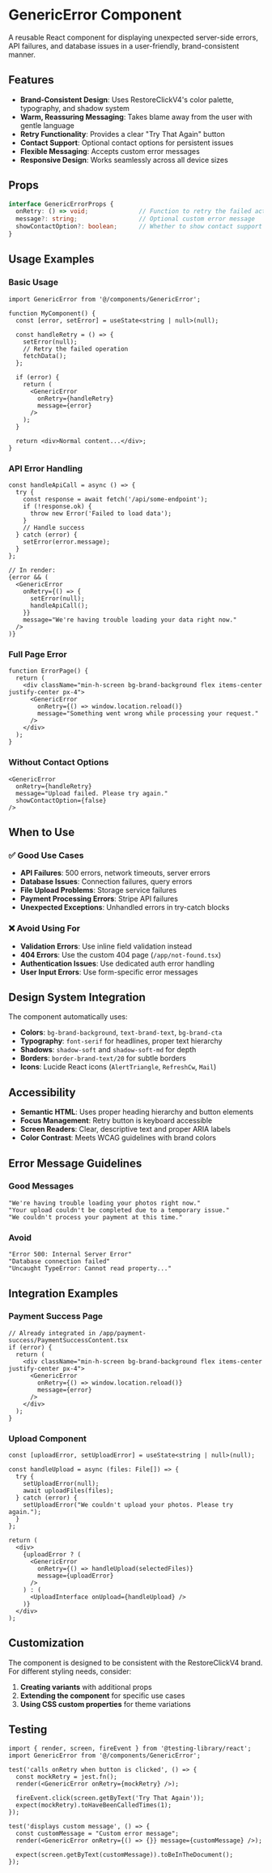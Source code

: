 # GenericError Component

A reusable React component for displaying unexpected server-side errors, API failures, and database issues in a user-friendly, brand-consistent manner.

## Features

- **Brand-Consistent Design**: Uses RestoreClickV4's color palette, typography, and shadow system
- **Warm, Reassuring Messaging**: Takes blame away from the user with gentle language
- **Retry Functionality**: Provides a clear "Try That Again" button
- **Contact Support**: Optional contact options for persistent issues
- **Flexible Messaging**: Accepts custom error messages
- **Responsive Design**: Works seamlessly across all device sizes

## Props

```typescript
interface GenericErrorProps {
  onRetry: () => void;              // Function to retry the failed action
  message?: string;                 // Optional custom error message
  showContactOption?: boolean;      // Whether to show contact support (default: true)
}
```

## Usage Examples

### Basic Usage
```tsx
import GenericError from '@/components/GenericError';

function MyComponent() {
  const [error, setError] = useState<string | null>(null);

  const handleRetry = () => {
    setError(null);
    // Retry the failed operation
    fetchData();
  };

  if (error) {
    return (
      <GenericError
        onRetry={handleRetry}
        message={error}
      />
    );
  }

  return <div>Normal content...</div>;
}
```

### API Error Handling
```tsx
const handleApiCall = async () => {
  try {
    const response = await fetch('/api/some-endpoint');
    if (!response.ok) {
      throw new Error('Failed to load data');
    }
    // Handle success
  } catch (error) {
    setError(error.message);
  }
};

// In render:
{error && (
  <GenericError
    onRetry={() => {
      setError(null);
      handleApiCall();
    }}
    message="We're having trouble loading your data right now."
  />
)}
```

### Full Page Error
```tsx
function ErrorPage() {
  return (
    <div className="min-h-screen bg-brand-background flex items-center justify-center px-4">
      <GenericError
        onRetry={() => window.location.reload()}
        message="Something went wrong while processing your request."
      />
    </div>
  );
}
```

### Without Contact Options
```tsx
<GenericError
  onRetry={handleRetry}
  message="Upload failed. Please try again."
  showContactOption={false}
/>
```

## When to Use

### ✅ Good Use Cases
- **API Failures**: 500 errors, network timeouts, server errors
- **Database Issues**: Connection failures, query errors
- **File Upload Problems**: Storage service failures
- **Payment Processing Errors**: Stripe API failures
- **Unexpected Exceptions**: Unhandled errors in try-catch blocks

### ❌ Avoid Using For
- **Validation Errors**: Use inline field validation instead
- **404 Errors**: Use the custom 404 page (`/app/not-found.tsx`)
- **Authentication Issues**: Use dedicated auth error handling
- **User Input Errors**: Use form-specific error messages

## Design System Integration

The component automatically uses:
- **Colors**: `bg-brand-background`, `text-brand-text`, `bg-brand-cta`
- **Typography**: `font-serif` for headlines, proper text hierarchy
- **Shadows**: `shadow-soft` and `shadow-soft-md` for depth
- **Borders**: `border-brand-text/20` for subtle borders
- **Icons**: Lucide React icons (`AlertTriangle`, `RefreshCw`, `Mail`)

## Accessibility

- **Semantic HTML**: Uses proper heading hierarchy and button elements
- **Focus Management**: Retry button is keyboard accessible
- **Screen Readers**: Clear, descriptive text and proper ARIA labels
- **Color Contrast**: Meets WCAG guidelines with brand colors

## Error Message Guidelines

### Good Messages
```
"We're having trouble loading your photos right now."
"Your upload couldn't be completed due to a temporary issue."
"We couldn't process your payment at this time."
```

### Avoid
```
"Error 500: Internal Server Error"
"Database connection failed"
"Uncaught TypeError: Cannot read property..."
```

## Integration Examples

### Payment Success Page
```tsx
// Already integrated in /app/payment-success/PaymentSuccessContent.tsx
if (error) {
  return (
    <div className="min-h-screen bg-brand-background flex items-center justify-center px-4">
      <GenericError
        onRetry={() => window.location.reload()}
        message={error}
      />
    </div>
  );
}
```

### Upload Component
```tsx
const [uploadError, setUploadError] = useState<string | null>(null);

const handleUpload = async (files: File[]) => {
  try {
    setUploadError(null);
    await uploadFiles(files);
  } catch (error) {
    setUploadError("We couldn't upload your photos. Please try again.");
  }
};

return (
  <div>
    {uploadError ? (
      <GenericError
        onRetry={() => handleUpload(selectedFiles)}
        message={uploadError}
      />
    ) : (
      <UploadInterface onUpload={handleUpload} />
    )}
  </div>
);
```

## Customization

The component is designed to be consistent with the RestoreClickV4 brand. For different styling needs, consider:

1. **Creating variants** with additional props
2. **Extending the component** for specific use cases
3. **Using CSS custom properties** for theme variations

## Testing

```tsx
import { render, screen, fireEvent } from '@testing-library/react';
import GenericError from '@/components/GenericError';

test('calls onRetry when button is clicked', () => {
  const mockRetry = jest.fn();
  render(<GenericError onRetry={mockRetry} />);
  
  fireEvent.click(screen.getByText('Try That Again'));
  expect(mockRetry).toHaveBeenCalledTimes(1);
});

test('displays custom message', () => {
  const customMessage = "Custom error message";
  render(<GenericError onRetry={() => {}} message={customMessage} />);
  
  expect(screen.getByText(customMessage)).toBeInTheDocument();
});
```
